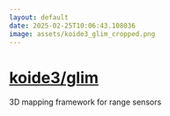 ```yaml
---
layout: default
date: 2025-02-25T10:06:43.108036
image: assets/koide3_glim_cropped.png
---
```


# [koide3/glim](https://github.com/koide3/glim)

3D mapping framework for range sensors
